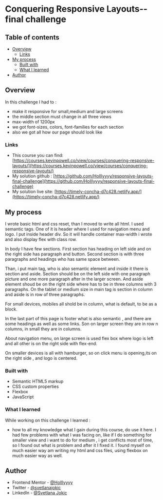# Conquering Responsive Layouts--final challenge

## Table of contents

- [Overview](#overview)
  - [Links](#links)
- [My process](#my-process)
  - [Built with](#built-with)
  - [What I learned](#what-i-learned)
- [Author](#author)

## Overview

In this challenge I had to :

- make it responsive for small,medium and large screens
- the middle section must change in all three views
- max-width of 1200px
- we got font-sizes, colors, font-families for each section
- also we got all how our page should look like

### Links

- This course you can find: [https://courses.kevinpowell.co/view/courses/conquering-responsive-layouts/](https://courses.kevinpowell.co/view/courses/conquering-responsive-layouts/)
- My solution github : [https://github.com/Holllyyyy/responsive-layouts-final-challenge](https://github.com/Holllyyyy/responsive-layouts-final-challenge)
- My solution live site: [https://timely-concha-d7c428.netlify.app/](https://timely-concha-d7c428.netlify.app/)

## My process

I wrote basic html and css reset, than I moved to write all html. I used semantic tags. One of it is header where I used for navigation menu and logo. I put inside header div. So it will handle container max-width i wrote and also display flex with class row.

In body I have few sections. First section has heading on left side and on the right side has paragraph and button.
Second section is with three paragraphs and headings who has same space between.

Than, i put main tag, who is also semantic element and inside it there is section and aside. Section should be on the left side with one paragraph picture and one more paragraph after in the larger screen. And aside element shoud be on the right side where has to be in three columns with 3 paragraphs.
On the tablet or medium size in main tag is section in column and aside is in row of three paragraphs.

For small devices, mobiles all shold be in column, what is default, to be as a block.

In the last part of this page is footer what is also semantic , and there are some headings as well as some links. Son on larger screen they are in row n columns, in small they are in columns.

About navigation menu, on large screen is used flex box where logo is left and all other is on the right side with flex-end.

On smaller devices is all with hamburger, so on click menu is opening,its on the right side , and logo is centered.

### Built with

- Semantic HTML5 markup
- CSS custom properties
- Flexbox
- JavaScript

### What I learned

While working on this challenge I learned :

- how to all my knowledge what I gain during this course, do use it here.
  I had few problems with what I was facing on, like if I do something for smaller view and i want to do for medium , i get conflicts most of time, so I found out what is problem and after it I fixed it. I found myself on much easier way am writing my html and css files, using flexbox on much easier way as well.

## Author

- Frontend Mentor - [@Holllyyyy](https://www.frontendmentor.io/profile/Holllyyyy)
- Twitter - [@svetlanajokic](https://twitter.com/svetlanajokic)
- LinkedIn - [@Svetlana Jokic](https://www.linkedin.com/in/svetlana-jokic-787432100/)
